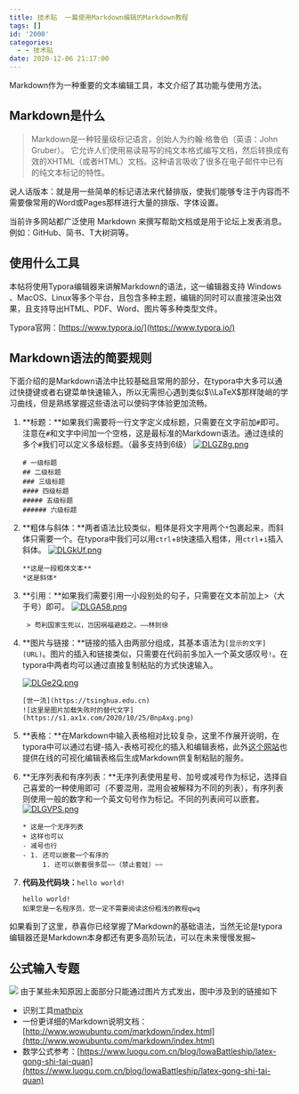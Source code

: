 ```yaml
---
title: 技术贴  一篇使用Markdown编辑的Markdown教程
tags: []
id: '2000'
categories:
  - - 技术贴
date: 2020-12-06 21:17:00
---
```


Markdown作为一种重要的文本编辑工具，本文介绍了其功能与使用方法。

## Markdown是什么

> Markdown是一种轻量级标记语言，创始人为约翰·格鲁伯（英语：John Gruber）。 它允许人们使用易读易写的纯文本格式编写文档，然后转换成有效的XHTML（或者HTML）文档。这种语言吸收了很多在电子邮件中已有的纯文本标记的特性。

说人话版本：就是用一些简单的标记语法来代替排版，使我们能够专注于内容而不需要像常用的Word或Pages那样进行大量的排版、字体设置。

当前许多网站都广泛使用 Markdown 来撰写帮助文档或是用于论坛上发表消息。例如：GitHub、简书、T大树洞等。

## 使用什么工具

本帖将使用Typora编辑器来讲解Markdown的语法，这一编辑器支持 Windows 、MacOS、Linux等多个平台，且包含多种主题，编辑的同时可以直接渲染出效果，且支持导出HTML、PDF、Word、图片等多种类型文件。

Typora官网：[https://www.typora.io/](https://www.typora.io/)

## Markdown语法的简要规则

下面介绍的是Markdown语法中比较基础且常用的部分，在typora中大多可以通过快捷键或者右键菜单快速输入，所以无需担心遇到类似$\\LaTeX$那样陡峭的学习曲线，但是熟练掌握这些语法可以使码字体验更加流畅。

1.  **标题：**如果我们需要将一行文字定义成标题，只需要在文字前加`#`即可。注意在`#`和文字中间加一个空格，这是最标准的Markdown语法。通过连续的多个`#`我们可以定义多级标题。（最多支持到6级） [![DLGZ8g.png](https://s3.ax1x.com/2020/12/05/DLGZ8g.png)](https://imgchr.com/i/DLGZ8g)
    
    ```
    # 一级标题
    ## 二级标题
    ### 三级标题
    #### 四级标题
    ##### 五级标题
    ###### 六级标题
    ```
    
2.  **粗体与斜体：**两者语法比较类似，粗体是将文字用两个`*`包裹起来，而斜体只需要一个。在typora中我们可以用`ctrl`+`B`快速插入粗体，用`ctrl`+`i`插入斜体。 [![DLGkUf.png](https://s3.ax1x.com/2020/12/05/DLGkUf.png)](https://imgchr.com/i/DLGkUf)
    
    ```
    **这是一段粗体文本**
    *这是斜体*
    ```
    
3.  **引用：**如果我们需要引用一小段别处的句子，只需要在文本前加上>（大于号）即可。 [![DLGA58.png](https://s3.ax1x.com/2020/12/05/DLGA58.png)](https://imgchr.com/i/DLGA58)
    
    ```
     > 苟利国家生死以，岂因祸福避趋之。——林则徐
    ```
    
4.  **图片与链接：**链接的插入由两部分组成，其基本语法为`[显示的文字](URL)`。图片的插入和链接类似，只需要在代码前多加入一个英文感叹号`!`。在typora中两者均可以通过直接复制粘贴的方式快速输入。
    
    [![DLGe2Q.png](https://s3.ax1x.com/2020/12/05/DLGe2Q.png)](https://imgchr.com/i/DLGe2Q)
    
    ```
    [世一流](https://tsinghua.edu.cn)
    ![这里是图片加载失败时的替代文字](https://s1.ax1x.com/2020/10/25/BnpAxg.png)
    ```
    
5.  **表格：**在Markdown中输入表格相对比较复杂，这里不作展开说明，在typora中可以通过右键-插入-表格可视化的插入和编辑表格，此外[这个网站](https://www.tablesgenerator.com/markdown_tables)也提供在线的可视化编辑表格后生成Markdown供复制粘贴的服务。
    
6.  **无序列表和有序列表：**无序列表使用星号、加号或减号作为标记，选择自己喜爱的一种使用即可（不要混用，混用会被解释为不同的列表），有序列表则使用一般的数字和一个英文句号作为标记。不同的列表间可以嵌套。 [![DLGVPS.png](https://s3.ax1x.com/2020/12/05/DLGVPS.png)](https://imgchr.com/i/DLGVPS)
    
    ```
    * 这是一个无序列表
    + 这样也可以
    - 减号也行
    - 1. 还可以嵌套一个有序的
         1. 还可以嵌套很多层~~（禁止套娃）~~
    ```
    
7.  **代码及代码块：**`hello world!`
    
    ```
    hello world!
    如果您是一名程序员，您一定不需要阅读这份粗浅的教程qwq
    ```
    

如果看到了这里，恭喜你已经掌握了Markdown的基础语法，当然无论是typora编辑器还是Markdown本身都还有更多高阶玩法，可以在未来慢慢发掘~

## 公式输入专题

![](../../wp-content_uploads/2020/12/公式输入专题.png) 由于某些未知原因上面部分只能通过图片方式发出，图中涉及到的链接如下

*   识别工具[mathpix](https://mathpix.com/)
*   一份更详细的Markdown说明文档：[http://www.wowubuntu.com/markdown/index.html](http://www.wowubuntu.com/markdown/index.html)
*   数学公式参考：[https://www.luogu.com.cn/blog/IowaBattleship/latex-gong-shi-tai-quan](https://www.luogu.com.cn/blog/IowaBattleship/latex-gong-shi-tai-quan)